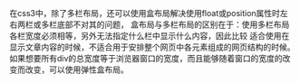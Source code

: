 
在css3中，除了多栏布局，还可以使用盒布局解决使用float或position属性时左右两栏或多栏底部不对其的问题，
盒布局与多栏布局的区别在于：使用多栏布局各栏宽度必须相等，另外无法指定什么栏中显示什么内容，因此比较
适合使用在显示文章内容的时候，不适合用于安排整个网页中各元素组成的网页结构的时候。
如果想要所有div的总宽度等于浏览器窗口的宽度，而且能够随着窗口的宽度的改变而改变，可以使用弹性盒布局。
